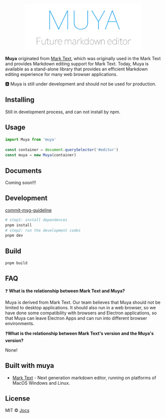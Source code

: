 <p  align="center"><img  src="./logo.jpg"  alt="muya"  height="150"></p>



**Muya** originated from [Mark Text](https://github.com/marktext/marktext), which was originally used in the Mark Text and provides Markdown editing support for Mark Text. Today, Muya is available as a stand-alone library that provides an efficient Markdown editing experience for many web browser applications.

:a: Muya is still under development and should not be used for production.

## Installing

Still in development process, and can not install by npm.

## Usage

```javascript
import Muya from 'muya'

const container = document.querySelector('#editor')
const muya = new Muya(container)
```

## Documents

Coming soon!!!

## Development

[commit-msg-guideline](https://github.com/angular/angular/blob/master/CONTRIBUTING.md#-commit-message-guidelines)

```sh
# step1: install dependences
pnpm install
# step2: run the development codes
pnpm dev
```

## Build

```sh
pnpm build
```

## FAQ

❓ **What is the relationship between Mark Text and Muya?**

Muya is derived from Mark Text. Our team believes that Muya should not be limited to desktop applications. It should also run in a web browser, so we have done some compatibility with browsers and Electron applications, so that Muya can leave Electron Apps and can run into different browser environments.

❓**What is the relationship between Mark Text's version and the Muya's version?**

None!

## Built with muya

- [Mark Text](https://github.com/marktext/marktext) - Next generation markdown editor, running on platforms of MacOS Windows and Linux.

## License

MIT © [Jocs](https://github.com/Jocs)

